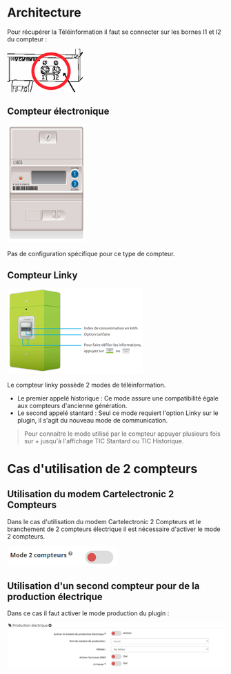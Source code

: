 Architecture
===
Pour récupérer la Téléinformation il faut se connecter sur les bornes I1 et I2 du compteur :

![teleinfo1](../images/teleinfo_compteur.png)

## Compteur électronique

![teleinfoelectronique1](../images/teleinfo_electronique1.png)

Pas de configuration spécifique pour ce type de compteur.

## Compteur Linky

![teleinfolinky1](../images/teleinfo_linky1.png)

Le compteur linky possède 2 modes de téléinformation.
-    Le premier appelé historique : Ce mode assure une compatibilité égale aux compteurs d'ancienne génération.
-    Le second appelé stantard : Seul ce mode requiert l'option Linky sur le plugin, il s'agit du nouveau mode de communication.

>Pour connaitre le mode utilisé par le compteur appuyer plusieurs fois sur + jusqu'à l'affichage TIC Stantard ou TIC Historique.

Cas d'utilisation de 2 compteurs
===

## Utilisation du modem Cartelectronic 2 Compteurs
Dans le cas d'utilisation du modem Cartelectronic 2 Compteurs et le branchement de 2 compteurs électrique il est nécessaire d'activer le mode 2 compteurs.

![teleinfo3](../images/teleinformation_2compteurs.png)

## Utilisation d'un second compteur pour de la production électrique
Dans ce cas il faut activer le mode production du plugin :

![teleinfo31](../images/teleinformation_production.png)
